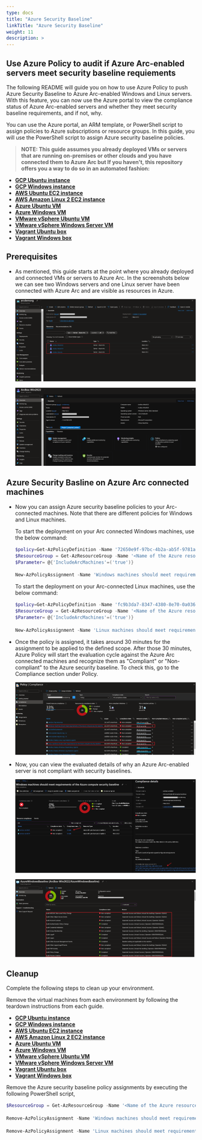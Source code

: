 ```yaml
---
type: docs
title: "Azure Security Baseline"
linkTitle: "Azure Security Baseline"
weight: 11
description: >
---
```


## Use Azure Policy to audit if Azure Arc-enabled servers meet security baseline requiements

The following README will guide you on how to use Azure Policy to push Azure Security Baseline to Azure Arc-enabled Windows and Linux servers. With this feature, you can now use the Azure portal to view the compliance status of Azure Arc-enabled servers and whether they meet security baseline requirements, and if not, why.

You can use the Azure portal, an ARM template, or PowerShell script to assign policies to Azure subscriptions or resource groups. In this guide, you will use the PowerShell script to assign Azure security baseline policies.

> **NOTE: This guide assumes you already deployed VMs or servers that are running on-premises or other clouds and you have connected them to Azure Arc but If you haven't, this repository offers you a way to do so in an automated fashion:**

- **[GCP Ubuntu instance](https://azurearcjumpstart.io/azure_arc_jumpstart/azure_arc_servers/gcp/gcp_terraform_ubuntu/)**
- **[GCP Windows instance](https://azurearcjumpstart.io/azure_arc_jumpstart/azure_arc_servers/gcp/gcp_terraform_windows/)**
- **[AWS Ubuntu EC2 instance](https://azurearcjumpstart.io/azure_arc_jumpstart/azure_arc_servers/aws/aws_terraform_ubuntu/)**
- **[AWS Amazon Linux 2 EC2 instance](https://azurearcjumpstart.io/azure_arc_jumpstart/azure_arc_servers/aws/aws_terraform_al2/)**
- **[Azure Ubuntu VM](https://azurearcjumpstart.io/azure_arc_jumpstart/azure_arc_servers/azure/azure_arm_template_linux/)**
- **[Azure Windows VM](https://azurearcjumpstart.io/azure_arc_jumpstart/azure_arc_servers/azure/azure_arm_template_win/)**
- **[VMware vSphere Ubuntu VM](https://azurearcjumpstart.io/azure_arc_jumpstart/azure_arc_servers/vmware/vmware_terraform_ubuntu/)**
- **[VMware vSphere Windows Server VM](https://azurearcjumpstart.io/azure_arc_jumpstart/azure_arc_servers/vmware/vmware_terraform_winsrv/)**
- **[Vagrant Ubuntu box](https://azurearcjumpstart.io/azure_arc_jumpstart/azure_arc_servers/vagrant/local_vagrant_ubuntu/)**
- **[Vagrant Windows box](https://azurearcjumpstart.io/azure_arc_jumpstart/azure_arc_servers/vagrant/local_vagrant_windows/)**

## Prerequisites

- As mentioned, this guide starts at the point where you already deployed and connected VMs or servers to Azure Arc. In the screenshots below we can see two Windows servers and one Linux server have been connected with Azure Arc and are visible as resources in Azure.

    ![Screenshot of Azure Arc-enabled servers in a resource group](./01.png)

    ![Screenshot of Azure Arc-enabled server connectivity status](./02.png)

## Azure Security Basline on Azure Arc connected machines

- Now you can assign Azure security baseline policies to your Arc-connected machines. Note that there are different policies for Windows and Linux machines.

  To start the deployment on your Arc connected Windows machines, use the below command:

  ```powershell
  $policy=Get-AzPolicyDefinition -Name '72650e9f-97bc-4b2a-ab5f-9781a9fcecbc'
  $ResourceGroup = Get-AzResourceGroup -Name '<Name of the Azure resource group>'
  $Parameter= @{'IncludeArcMachines'=('true')}

  New-AzPolicyAssignment -Name 'Windows machines should meet requirements of the Azure compute security baseline' -PolicyDefinition $Policy -Scope $ResourceGroup.ResourceId -Location '<Azure Region>' -IdentityType 'SystemAssigned' -PolicyParameterObject $Parameter
  ```

  To start the deployment on your Arc-connected Linux machines, use the below command:

  ```powershell
  $policy=Get-AzPolicyDefinition -Name 'fc9b3da7-8347-4380-8e70-0a0361d8dedd'
  $ResourceGroup = Get-AzResourceGroup -Name '<Name of the Azure resource group>'
  $Parameter= @{'IncludeArcMachines'=('true')}

  New-AzPolicyAssignment -Name 'Linux machines should meet requirements for the Azure compute security baseline' -PolicyDefinition $Policy -Scope $ResourceGroup.ResourceId -Location '<Azure Region>' -IdentityType 'SystemAssigned' -PolicyParameterObject $Parameter
  ```

- Once the policy is assigned, it takes around 30 minutes for the assignment to be applied to the defined scope. After those 30 minutes, Azure Policy will start the evaluation cycle against the Azure Arc connected machines and recognize them as "Compliant" or "Non-compliant" to the Azure security baseline. To check this, go to the Compliance section under Policy.

  ![Screenshot of Azure policy compliance](./03.png)

- Now, you can view the evaluated details of why an Azure Arc-enabled server is not compliant with security baselines.

  ![Screenshot of Azure security baseline compliance](./04.png)
  
  ![Screenshot of Azure security baseline evaluated details](./05.png)

## Cleanup

Complete the following steps to clean up your environment.

Remove the virtual machines from each environment by following the teardown instructions from each guide.

- **[GCP Ubuntu instance](https://azurearcjumpstart.io/azure_arc_jumpstart/azure_arc_servers/gcp/gcp_terraform_ubuntu/)**
- **[GCP Windows instance](https://azurearcjumpstart.io/azure_arc_jumpstart/azure_arc_servers/gcp/gcp_terraform_windows/)**
- **[AWS Ubuntu EC2 instance](https://azurearcjumpstart.io/azure_arc_jumpstart/azure_arc_servers/aws/aws_terraform_ubuntu/)**
- **[AWS Amazon Linux 2 EC2 instance](https://azurearcjumpstart.io/azure_arc_jumpstart/azure_arc_servers/aws/aws_terraform_al2/)**
- **[Azure Ubuntu VM](https://azurearcjumpstart.io/azure_arc_jumpstart/azure_arc_servers/azure/azure_arm_template_linux/)**
- **[Azure Windows VM](https://azurearcjumpstart.io/azure_arc_jumpstart/azure_arc_servers/azure/azure_arm_template_win/)**
- **[VMware vSphere Ubuntu VM](https://azurearcjumpstart.io/azure_arc_jumpstart/azure_arc_servers/vmware/vmware_terraform_ubuntu/)**
- **[VMware vSphere Windows Server VM](https://azurearcjumpstart.io/azure_arc_jumpstart/azure_arc_servers/vmware/vmware_terraform_winsrv/)**
- **[Vagrant Ubuntu box](https://azurearcjumpstart.io/azure_arc_jumpstart/azure_arc_servers/vagrant/local_vagrant_ubuntu/)**
- **[Vagrant Windows box](https://azurearcjumpstart.io/azure_arc_jumpstart/azure_arc_servers/vagrant/local_vagrant_windows/)**

Remove the Azure security baseline policy assignments by executing the following PowerShell script,

```powershell
$ResourceGroup = Get-AzResourceGroup -Name '<Name of the Azure resource group>'

Remove-AzPolicyAssignment -Name 'Windows machines should meet requirements of the Azure compute security baseline' -Scope $ResourceGroup.ResourceId -Confirm

Remove-AzPolicyAssignment -Name 'Linux machines should meet requirements for the Azure compute security baseline' -Scope $ResourceGroup.ResourceId -Confirm
```
